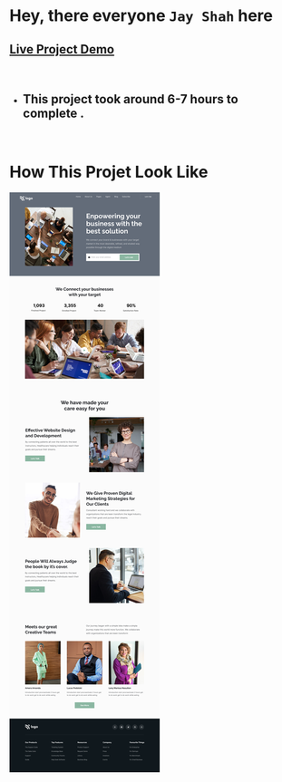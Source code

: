 # Hey, there everyone `Jay Shah` here

## [Live Project Demo](https://project-12-business-page.netlify.app/)

<br>

- ## This project took around 6-7 hours to complete .
<br>

# How This Projet Look Like
![Cloud](./images/Business%20Landing%20Page.png)
